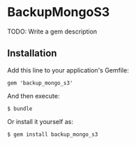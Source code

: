 # BackupMongoS3

TODO: Write a gem description

## Installation

Add this line to your application's Gemfile:

    gem 'backup_mongo_s3'

And then execute:

    $ bundle

Or install it yourself as:

    $ gem install backup_mongo_s3
